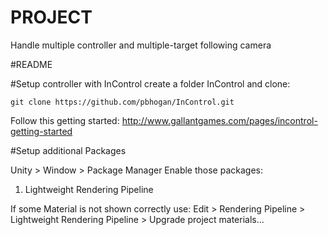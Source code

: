 # PROJECT
Handle multiple controller and multiple-target following camera

#README

#Setup controller with InControl
create a folder InControl and clone:
```
git clone https://github.com/pbhogan/InControl.git
```

Follow this getting started:
http://www.gallantgames.com/pages/incontrol-getting-started


#Setup additional Packages

Unity > Window > Package Manager
Enable those packages:
 1. Lightweight Rendering Pipeline

If some Material is not shown correctly use:
Edit > Rendering Pipeline > Lightweight Rendering Pipeline > Upgrade project materials...
